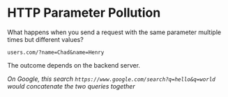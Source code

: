 # HTTP Parameter Pollution
What happens when you send a request with the same parameter multiple times but different values?
```
users.com/?name=Chad&name=Henry
```

The outcome depends on the backend server.

*On Google, this search `https://www.google.com/search?q=hello&q=world` would concatenate the two queries together*

